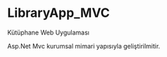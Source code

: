 # LibraryApp_MVC

Kütüphane Web Uygulaması 

Asp.Net Mvc kurumsal mimari yapısıyla geliştirilmitir.
